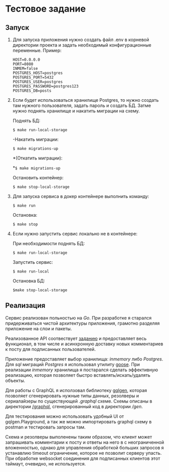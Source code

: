 # Тестовое задание

## Запуск

1. Для запуска приложения нужно создать файл .env в корневой директории проекта и задать необходимый конфигурационные переменные. Пример:
    ```
    HOST=0.0.0.0
    PORT=8080
    INMEM=false
    POSTGRES_HOST=postgres
    POSTGRES_PORT=5432
    POSTGRES_USER=postgres
    POSTGRES_PASSWORD=postgres123
    POSTGRES_DB=posts
    ```

2. Если будет использоваться хранилище Postgres, то нужно создать там нужного пользователя, задать пароль и создать БД. Затме нужно поднять хранилище и накатить миграции на схему.

    Поднять БД:

    ```$ make run-local-storage```

    -Накатить миграции:

    ```$ make migrations-up```

    *(Откатить миграции):

    *```$ make migrations-up```

    Остановить контейнер:

    ```$ make stop-local-storage```

2. Для запуска сервиса в докер контейнере выполнить команду:
    
    ```$ make run```

    Остановка:

    ```$ make stop```

3. Если нужно запустить сервис локально не в контейнере:

    При необходимости поднять БД:

    ```$ make run-local-storage```

    Запустить сервис:

    ```$ make run-local```

    Остановка БД:

    ```$make stop-local-storage```

## Реализация

Сервис реализован польностью на *Go*. При разработке я старался придерживаться чистой архитектуры приложения, грамотно разделяя приложение на слои и пакеты.

Реализованное API соотвествует [заданию](/doc/task.pdf) и предоставляет весь функционал, в том числе и асинхронную доставку новых комментариев к посту для подписанных пользователей.

Приложение предоставляет выбор хранилища: *inmemory* либо *Postgres*. Для *sql* миграций *Postgres* я использовал утилиту [goose](https://github.com/pressly/goose). При реализации *inmemory* хранилища я постарался сделать эффективную реализацию, которая позволяет быстро вставлять/искать/удалять объекты.

Для работы с GraphQL я исползовал библиотеку [gqlgen](https://gqlgen.com/), которая позволяет сгенерировать нужные типы данных, резолверы и сериалайзеры по существующей *.graphql* схеме. Схемы описаны в директории [/graphql](/graphql/), сгенерированный код в директории */gen*.

Для тестирования можно использовать удобный UI от gqlgen.Playground, а так же можно импортировать graphql схему в postman и тестировать запросы там.

Схема и резолверы выполенены таким образом, что клиент может запрашивать комментарии к посту и ответы на него в с неограниченной вложенностью, однако для управления обработкой больших запросов я устанавлию timeout ограничение, которое не позволит серверу упасть. При обработке websocket соединения для подписанных клиентов этот таймаут, очевидно, не используется.

